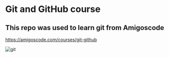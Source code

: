 # Git and GitHub course

## This repo was used to learn git from Amigoscode

https://amigoscode.com/courses/git-github

![git](https://user-images.githubusercontent.com/78880982/161570423-54c12964-603c-4be7-991d-35c8223f3260.png)

